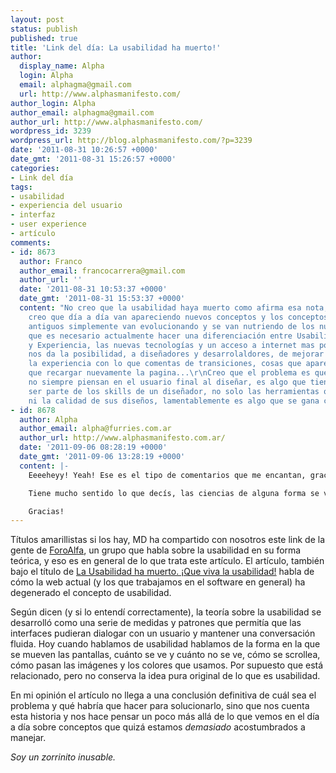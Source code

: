 ```yaml
---
layout: post
status: publish
published: true
title: 'Link del día: La usabilidad ha muerto!'
author:
  display_name: Alpha
  login: Alpha
  email: alphagma@gmail.com
  url: http://www.alphasmanifesto.com/
author_login: Alpha
author_email: alphagma@gmail.com
author_url: http://www.alphasmanifesto.com/
wordpress_id: 3239
wordpress_url: http://blog.alphasmanifesto.com/?p=3239
date: '2011-08-31 10:26:57 +0000'
date_gmt: '2011-08-31 15:26:57 +0000'
categories:
- Link del día
tags:
- usabilidad
- experiencia del usuario
- interfaz
- user experience
- artículo
comments:
- id: 8673
  author: Franco
  author_email: francocarrera@gmail.com
  author_url: ''
  date: '2011-08-31 10:53:37 +0000'
  date_gmt: '2011-08-31 15:53:37 +0000'
  content: "No creo que la usabilidad haya muerto como afirma esa nota, simplemente
    creo que día a día van apareciendo nuevos conceptos y los conceptos
    antiguos simplemente van evolucionando y se van nutriendo de los nuevos. Creo
    que es necesario actualmente hacer una diferenciación entre Usabilidad
    y Experiencia, las nuevas tecnologías y un acceso a internet mas potente
    nos da la posibilidad, a diseñadores y desarrolaldores, de mejorar justamente
    la experiencia con lo que comentas de transiciones, cosas que aparezcan sin tener
    que recargar nuevamente la pagina...\r\nCreo que el problema es que los diseñadores
    no siempre piensan en el usuario final al diseñar, es algo que tiene que
    ser parte de los skills de un diseñador, no solo las herramientas que usa
    ni la calidad de sus diseños, lamentablemente es algo que se gana con experiencia..."
- id: 8678
  author: Alpha
  author_email: alpha@furries.com.ar
  author_url: http://www.alphasmanifesto.com.ar/
  date: '2011-09-06 08:28:19 +0000'
  date_gmt: '2011-09-06 13:28:19 +0000'
  content: |-
    Eeeeheyy! Yeah! Ese es el tipo de comentarios que me encantan, gracias por compartir!

    Tiene mucho sentido lo que decís, las ciencias de alguna forma se van renovando y con ella los conceptos que se usan. Más allá de si la palabra "usabilidad" cambió o no, es verdad que lo que en un momento significaba algo "amigable" ahora evolucionó a muchos conceptos relacionados con el tipo de tecnología y el tipo de cambio avanzado que estamos viviendo hoy.

    Gracias!
---
```


Títulos amarillistas si los hay, MD ha compartido con nosotros este link de la gente de <a href="http://foroalfa.org/">ForoAlfa</a>, un grupo que habla sobre la usabilidad en su forma teórica, y eso es en general de lo que trata este artículo. El artículo, también bajo el título de <a href="http://foroalfa.org/articulos/la-usabilidad-ha-muerto-que-viva-la-usabilidad">La Usabilidad ha muerto. ¡Que viva la usabilidad!</a> habla de cómo la web actual (y los que trabajamos en el software en general) ha degenerado el concepto de usabilidad.

Según dicen (y si lo entendí correctamente), la teoría sobre la usabilidad se desarrolló como una serie de medidas y patrones que permitía que las interfaces pudieran dialogar con un usuario y mantener una conversación fluida. Hoy cuando hablamos de usabilidad hablamos de la forma en la que se mueven las pantallas, cuánto se ve y cuánto no se ve, cómo se scrollea, cómo pasan las imágenes y los colores que usamos. Por supuesto que está relacionado, pero no conserva la idea pura original de lo que es usabilidad.

En mi opinión el artículo no llega a una conclusión definitiva de cuál sea el problema y qué habría que hacer para solucionarlo, sino que nos cuenta esta historia y nos hace pensar un poco más allá de lo que vemos en el día a día sobre conceptos que quizá estamos _demasiado_ acostumbrados a manejar.

_Soy un zorrinito inusable._
